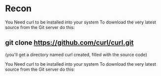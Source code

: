 # Recon

You Need curl to be installed into your system
To download the very latest source from the Git server do this:

## git clone https://github.com/curl/curl.git

(you'll get a directory named curl created, filled with the source code)

You Need curl to be installed into your system
To download the very latest source from the Git server do this:

